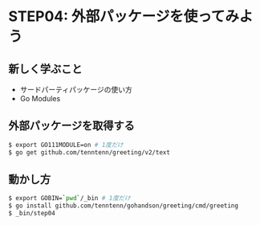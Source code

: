 # STEP04: 外部パッケージを使ってみよう

## 新しく学ぶこと

* サードパーティパッケージの使い方
* Go Modules

## 外部パッケージを取得する

```sh
$ export GO111MODULE=on # 1度だけ
$ go get github.com/tenntenn/greeting/v2/text
```

## 動かし方

```sh
$ export GOBIN=`pwd`/_bin # 1度だけ
$ go install github.com/tenntenn/gohandson/greeting/cmd/greeting
$ _bin/step04
```
